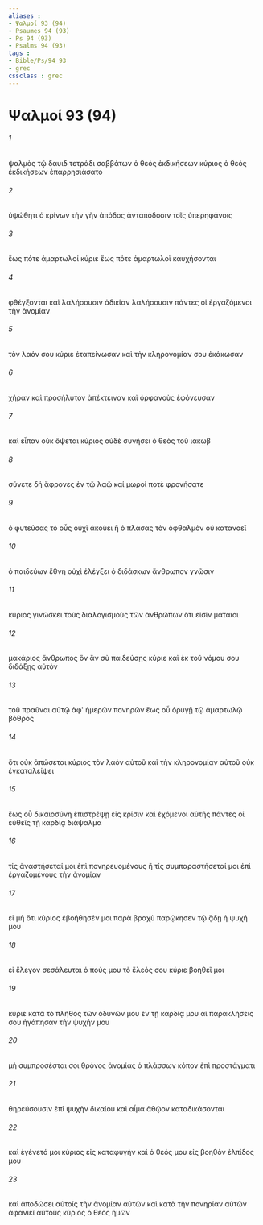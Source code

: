 ```yaml
---
aliases : 
- Ψαλμοί 93 (94)
- Psaumes 94 (93)
- Ps 94 (93)
- Psalms 94 (93)
tags : 
- Bible/Ps/94_93
- grec
cssclass : grec
---
```


# Ψαλμοί 93 (94)

###### 1
ψαλμὸς τῷ δαυιδ τετράδι σαββάτων ὁ θεὸς ἐκδικήσεων κύριος ὁ θεὸς ἐκδικήσεων ἐπαρρησιάσατο
###### 2
ὑψώθητι ὁ κρίνων τὴν γῆν ἀπόδος ἀνταπόδοσιν τοῖς ὑπερηφάνοις
###### 3
ἕως πότε ἁμαρτωλοί κύριε ἕως πότε ἁμαρτωλοὶ καυχήσονται
###### 4
φθέγξονται καὶ λαλήσουσιν ἀδικίαν λαλήσουσιν πάντες οἱ ἐργαζόμενοι τὴν ἀνομίαν
###### 5
τὸν λαόν σου κύριε ἐταπείνωσαν καὶ τὴν κληρονομίαν σου ἐκάκωσαν
###### 6
χήραν καὶ προσήλυτον ἀπέκτειναν καὶ ὀρφανοὺς ἐφόνευσαν
###### 7
καὶ εἶπαν οὐκ ὄψεται κύριος οὐδὲ συνήσει ὁ θεὸς τοῦ ιακωβ
###### 8
σύνετε δή ἄφρονες ἐν τῷ λαῷ καί μωροί ποτὲ φρονήσατε
###### 9
ὁ φυτεύσας τὸ οὖς οὐχὶ ἀκούει ἢ ὁ πλάσας τὸν ὀφθαλμὸν οὐ κατανοεῖ
###### 10
ὁ παιδεύων ἔθνη οὐχὶ ἐλέγξει ὁ διδάσκων ἄνθρωπον γνῶσιν
###### 11
κύριος γινώσκει τοὺς διαλογισμοὺς τῶν ἀνθρώπων ὅτι εἰσὶν μάταιοι
###### 12
μακάριος ἄνθρωπος ὃν ἂν σὺ παιδεύσῃς κύριε καὶ ἐκ τοῦ νόμου σου διδάξῃς αὐτὸν
###### 13
τοῦ πραῦναι αὐτῷ ἀφ' ἡμερῶν πονηρῶν ἕως οὗ ὀρυγῇ τῷ ἁμαρτωλῷ βόθρος
###### 14
ὅτι οὐκ ἀπώσεται κύριος τὸν λαὸν αὐτοῦ καὶ τὴν κληρονομίαν αὐτοῦ οὐκ ἐγκαταλείψει
###### 15
ἕως οὗ δικαιοσύνη ἐπιστρέψῃ εἰς κρίσιν καὶ ἐχόμενοι αὐτῆς πάντες οἱ εὐθεῖς τῇ καρδίᾳ διάψαλμα
###### 16
τίς ἀναστήσεταί μοι ἐπὶ πονηρευομένους ἢ τίς συμπαραστήσεταί μοι ἐπὶ ἐργαζομένους τὴν ἀνομίαν
###### 17
εἰ μὴ ὅτι κύριος ἐβοήθησέν μοι παρὰ βραχὺ παρῴκησεν τῷ ᾅδῃ ἡ ψυχή μου
###### 18
εἰ ἔλεγον σεσάλευται ὁ πούς μου τὸ ἔλεός σου κύριε βοηθεῖ μοι
###### 19
κύριε κατὰ τὸ πλῆθος τῶν ὀδυνῶν μου ἐν τῇ καρδίᾳ μου αἱ παρακλήσεις σου ἠγάπησαν τὴν ψυχήν μου
###### 20
μὴ συμπροσέσται σοι θρόνος ἀνομίας ὁ πλάσσων κόπον ἐπὶ προστάγματι
###### 21
θηρεύσουσιν ἐπὶ ψυχὴν δικαίου καὶ αἷμα ἀθῷον καταδικάσονται
###### 22
καὶ ἐγένετό μοι κύριος εἰς καταφυγὴν καὶ ὁ θεός μου εἰς βοηθὸν ἐλπίδος μου
###### 23
καὶ ἀποδώσει αὐτοῖς τὴν ἀνομίαν αὐτῶν καὶ κατὰ τὴν πονηρίαν αὐτῶν ἀφανιεῖ αὐτοὺς κύριος ὁ θεὸς ἡμῶν
